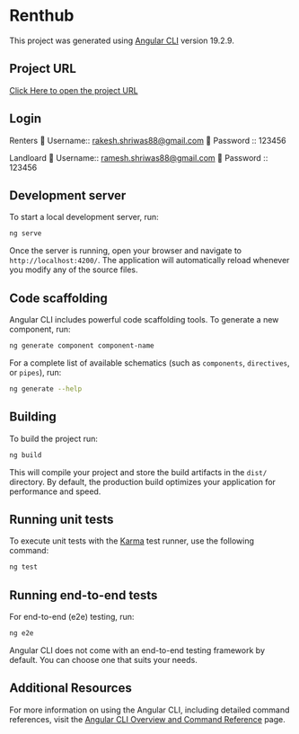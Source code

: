 # Renthub

This project was generated using [Angular CLI](https://github.com/angular/angular-cli) version 19.2.9.

## Project URL
<a href="https://renthubnagarro.netlify.app/public/post" target="_blank">Click Here to open the project URL</a>

## Login
Renters
🧑 Username:: rakesh.shriwas88@gmail.com
🔑 Password :: 123456

Landloard
🧑 Username:: ramesh.shriwas88@gmail.com
🔑 Password :: 123456


## Development server

To start a local development server, run:

```bash
ng serve
```

Once the server is running, open your browser and navigate to `http://localhost:4200/`. The application will automatically reload whenever you modify any of the source files.

## Code scaffolding

Angular CLI includes powerful code scaffolding tools. To generate a new component, run:

```bash
ng generate component component-name
```

For a complete list of available schematics (such as `components`, `directives`, or `pipes`), run:

```bash
ng generate --help
```

## Building

To build the project run:

```bash
ng build
```

This will compile your project and store the build artifacts in the `dist/` directory. By default, the production build optimizes your application for performance and speed.

## Running unit tests

To execute unit tests with the [Karma](https://karma-runner.github.io) test runner, use the following command:

```bash
ng test
```

## Running end-to-end tests

For end-to-end (e2e) testing, run:

```bash
ng e2e
```

Angular CLI does not come with an end-to-end testing framework by default. You can choose one that suits your needs.

## Additional Resources

For more information on using the Angular CLI, including detailed command references, visit the [Angular CLI Overview and Command Reference](https://angular.dev/tools/cli) page.

